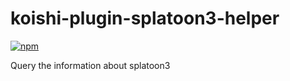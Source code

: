 # koishi-plugin-splatoon3-helper

[![npm](https://img.shields.io/npm/v/koishi-plugin-splatoon3-helper?style=flat-square)](https://www.npmjs.com/package/koishi-plugin-splatoon3-helper)

Query the information about splatoon3
